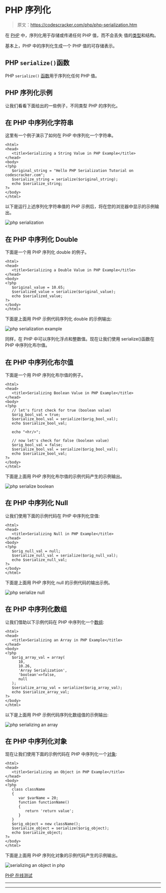 # PHP 序列化

> 原文：<https://codescracker.com/php/php-serialization.htm>

在 [PHP](/php/index.htm) 中，序列化用于存储或传递任何 PHP 值，而不会丢失 值的[类型](/php/php-data-types.htm)和结构。

基本上，PHP 中的序列化生成一个 PHP 值的可存储表示。

## PHP `serialize()`函数

PHP `serialize()` [函数](/php/php-functions.htm)用于序列化任何 PHP 值。

## PHP 序列化示例

让我们看看下面给出的一些例子，不同类型 PHP 的序列化。

## 在 PHP 中序列化字符串

这里有一个例子演示了如何在 PHP 中序列化一个字符串。

```
<html>
<head>
   <title>Serializing a String Value in PHP Example</title>
</head>
<body>
<?php
   $original_string = "Hello PHP Serialization Tutorial on codescracker.com";
   $serialize_string = serialize($original_string);
   echo $serialize_string;
?>
</body>
</html>
```

以下是运行上述序列化字符串值的 PHP 示例后，将在您的浏览器中显示的示例输出。

![php serialization](img/5271f14555ebc6b5f62329b6e94b3404.png)

## 在 PHP 中序列化 Double

下面是一个用 PHP 序列化 double 的例子。

```
<html>
<head>
   <title>Serializing a Double Value in PHP Example</title>
</head>
<body>
<?php
   $original_value = 10.65;
   $serialized_value = serialize($original_value);
   echo $serialized_value;
?>
</body>
</html>
```

下面是上面用 PHP 示例代码序列化 double 的示例输出:

![php serialization example](img/e1e983ffa464c5ed4c90e05e8dcc9b3d.png)

同样，在 PHP 中可以序列化浮点和整数值。现在让我们使用 serialize()函数在 PHP 中序列化布尔值。

## 在 PHP 中序列化布尔值

下面是一个用 PHP 序列化布尔值的例子。

```
<html>
<head>
   <title>Serializing Boolean Value in PHP Example</title>
</head>
<body>
<?php
   // let's first check for true (boolean value)
   $orig_bool_val = true;
   $serialize_bool_val = serialize($orig_bool_val);
   echo $serialize_bool_val;

   echo "<hr/>";

   // now let's check for false (boolean value)
   $orig_bool_val = false;
   $serialize_bool_val = serialize($orig_bool_val);
   echo $serialize_bool_val;
?>
</body>
</html>
```

下面是上面用 PHP 序列化布尔值的示例代码产生的示例输出。

![php serialize boolean](img/1aadce121fa76bf2f709bb157085df71.png)

## 在 PHP 中序列化 Null

让我们使用下面的示例代码在 PHP 中序列化空值:

```
<html>
<head>
   <title>Serializing Null in PHP Example</title>
</head>
<body>
<?php
   $orig_null_val = null;
   $serialize_null_val = serialize($orig_null_val);
   echo $serialize_null_val;
?>
</body>
</html>
```

下面是上面用 PHP 序列化 null 的示例代码的输出示例。

![php serialize null](img/e3c1e7a0e6c3a5f76c376e40b66eaa8c.png)

## 在 PHP 中序列化数组

让我们借助以下示例代码在 PHP 中序列化一个[数组](/php/php-arrays.htm):

```
<html>
<head>
   <title>Serializing an Array in PHP Example</title>
</head>
<body>
<?php
   $orig_array_val = array(
      10,
      10.26,
      'Array Serialization',
      'boolean'=>false,
      null
   );
   $serialize_array_val = serialize($orig_array_val);
   echo $serialize_array_val;
?>
</body>
</html>
```

以下是上面用 PHP 示例代码序列化数组值的示例输出:

![php serializing an array](img/06eab2be672f190929cbc1e01396e213.png)

## 在 PHP 中序列化对象

现在让我们使用下面的示例代码在 PHP 中序列化一个[对象](/php/php-classes-objects.htm):

```
<html>
<head>
   <title>Serializing an Object in PHP Example</title>
</head>
<body>
<?php
   class className
   {
      var $varName = 20;
      function functionName()
      {
         return 'return value';
      }
   }
   $orig_object = new className();
   $serialize_object = serialize($orig_object);
   echo $serialize_object;
?>
</body>
</html>
```

下面是上面用 PHP 序列化对象的示例代码产生的示例输出。

![serializing an object in php](img/d2d12335bced258b05dd605d6a2640ff.png)

[PHP 在线测试](/exam/showtest.php?subid=8)

* * *

* * *